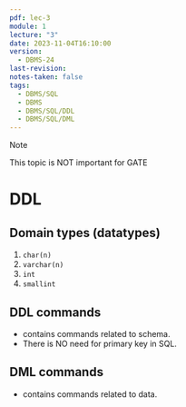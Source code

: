 ```yaml
---
pdf: lec-3
module: 1
lecture: "3"
date: 2023-11-04T16:10:00
version:
  - DBMS-24
last-revision: 
notes-taken: false
tags:
  - DBMS/SQL
  - DBMS
  - DBMS/SQL/DDL
  - DBMS/SQL/DML
---
```


> [!NOTE] 
> This topic is NOT important for GATE

# DDL


## Domain types (datatypes)
1. `char(n)`
2. `varchar(n)`
3. `int`
4. `smallint`


## DDL commands
- contains commands related to schema.
- There is NO need for primary key in SQL.

## DML commands
- contains commands related to data.